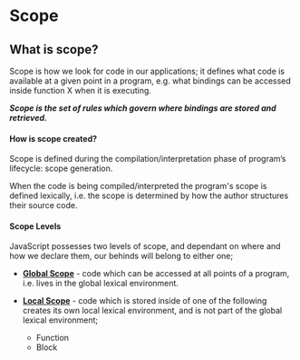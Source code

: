 # Scope

## What is scope?

Scope is how we look for code in our applications; it defines what code is available at a given point in a program, e.g.
what bindings can be accessed inside function X when it is executing.

**_Scope is the set of rules which govern where bindings are stored and retrieved._**

#### How is scope created?

Scope is defined during the compilation/interpretation phase of program’s lifecycle: scope generation.

When the code is being compiled/interpreted the program's scope is defined lexically, i.e. the scope is determined by how the author structures their source code.

#### Scope Levels

JavaScript possesses two levels of scope, and dependant on where and how we declare them, our behinds will belong to either one;

- [**Global Scope**](scope-levels/global) - code which can be accessed at all points of a program, i.e. lives in the global lexical environment.

- [**Local Scope**](scope-levels/global) - code which is stored inside of one of the following creates its own local lexical environment, and is not part of the global lexical environment;
  - Function
  - Block
